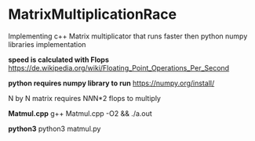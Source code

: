 # MatrixMultiplicationRace
Implementing c++ Matrix multiplicator that runs faster then python numpy libraries implementation


**speed is calculated with Flops**
  https://de.wikipedia.org/wiki/Floating_Point_Operations_Per_Second

**python requires numpy library to run**
  https://numpy.org/install/

N by N matrix requires N*N*N*2 flops to multiply

**Matmul.cpp**
  g++ Matmul.cpp -O2 && ./a.out

**python3**
  python3 matmul.py
